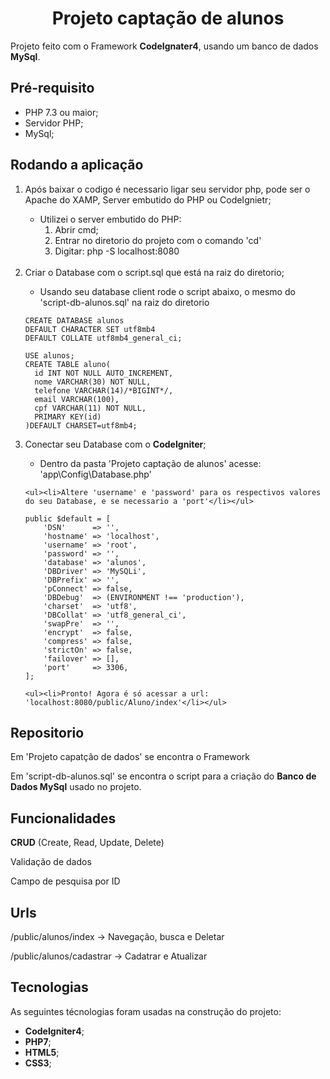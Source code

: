 <h1 Align='center'>Projeto captação de alunos</h1>
  <p> Projeto feito com o Framework <strong>CodeIgnater4</strong>, usando um banco de dados <strong>MySql</strong>.</p>

<h2>Pré-requisito</h2>

<ul>
  <li>PHP 7.3 ou maior;</li>
  <li>Servidor PHP;</li>
  <li>MySql;</li>
</ul>

<h2>Rodando a aplicação</h2>

<ol>
  <li>Após baixar o codigo é necessario ligar seu servidor php, pode ser o Apache do XAMP, Server embutido do PHP ou CodeIgnietr;</li>
    <ul><li>Utilizei o server embutido do PHP:
      <ol>
        <li>Abrir cmd;</li>
        <li>Entrar no diretorio do projeto com o comando 'cd'</li>
        <li>Digitar: php -S localhost:8080</li>
      </ol>
    </ul>
  <br>
  <li>Criar o Database com o script.sql que está na raiz do diretorio;</li>
    <ul><li>Usando seu database client rode o script abaixo, o mesmo do 'script-db-alunos.sql' na raiz do diretorio</li></ul>
   
  
    CREATE DATABASE alunos
    DEFAULT CHARACTER SET utf8mb4
    DEFAULT COLLATE utf8mb4_general_ci;

    USE alunos;
    CREATE TABLE aluno(
      id INT NOT NULL AUTO_INCREMENT,
      nome VARCHAR(30) NOT NULL,
      telefone VARCHAR(14)/*BIGINT*/,
      email VARCHAR(100),
      cpf VARCHAR(11) NOT NULL,
      PRIMARY KEY(id)
    )DEFAULT CHARSET=utf8mb4;
 
  <li>Conectar seu Database com o <strong>CodeIgniter</strong>;</li>
    <ul><li>Dentro da pasta 'Projeto captação de alunos' acesse: 'app\Config\Database.php'</li></ul>
  
    <ul><li>Altere 'username' e 'password' para os respectivos valores do seu Database, e se necessario a 'port'</li></ul>
 
    public $default = [
        'DSN'      => '',
        'hostname' => 'localhost',
        'username' => 'root',
        'password' => '',
        'database' => 'alunos',
        'DBDriver' => 'MySQLi',
        'DBPrefix' => '',
        'pConnect' => false,
        'DBDebug'  => (ENVIRONMENT !== 'production'),
        'charset'  => 'utf8',
        'DBCollat' => 'utf8_general_ci',
        'swapPre'  => '',
        'encrypt'  => false,
        'compress' => false,
        'strictOn' => false,
        'failover' => [],
        'port'     => 3306,
    ];
  
    <ul><li>Pronto! Agora é só acessar a url: 'localhost:8080/public/Aluno/index'</li></ul>
</ol>

<h2>Repositorio</h2>

  <p>Em 'Projeto capatção de dados' se encontra o Framework</p>
  <p>Em 'script-db-alunos.sql' se encontra o script para a criação do <strong>Banco de Dados MySql</strong> usado no projeto.</p>
<h2>Funcionalidades</h2>

  <p><strong>CRUD</strong> (Create, Read, Update, Delete)</p>
  <p>Validação de dados</p>
  <p>Campo de pesquisa por ID</p>
  
<h2>Urls</h2>
<p>/public/alunos/index -> Navegação, busca e Deletar</p>
<p>/public/alunos/cadastrar -> Cadatrar e Atualizar</p>

<h2>Tecnologias</h2>
<p>As seguintes técnologias foram usadas na construção do projeto:</p>
<ul>
  <li><strong>CodeIgniter4</strong>;</li>
  <li><strong>PHP7</strong>;</li>
  <li><strong>HTML5</strong>;</li>
  <li><strong>CSS3</strong>;</li>
</ul>

